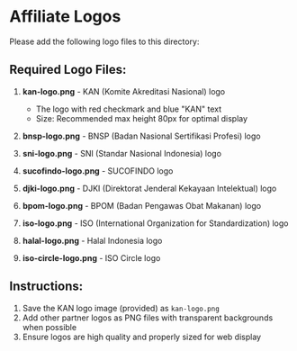 # Affiliate Logos

Please add the following logo files to this directory:

## Required Logo Files:

1. **kan-logo.png** - KAN (Komite Akreditasi Nasional) logo
   - The logo with red checkmark and blue "KAN" text
   - Size: Recommended max height 80px for optimal display

2. **bnsp-logo.png** - BNSP (Badan Nasional Sertifikasi Profesi) logo

3. **sni-logo.png** - SNI (Standar Nasional Indonesia) logo

4. **sucofindo-logo.png** - SUCOFINDO logo

5. **djki-logo.png** - DJKI (Direktorat Jenderal Kekayaan Intelektual) logo

6. **bpom-logo.png** - BPOM (Badan Pengawas Obat Makanan) logo

7. **iso-logo.png** - ISO (International Organization for Standardization) logo

8. **halal-logo.png** - Halal Indonesia logo

9. **iso-circle-logo.png** - ISO Circle logo

## Instructions:
1. Save the KAN logo image (provided) as `kan-logo.png`
2. Add other partner logos as PNG files with transparent backgrounds when possible
3. Ensure logos are high quality and properly sized for web display
